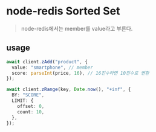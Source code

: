 # node-redis Sorted Set

> node-redis에서는 member를 value라고 부른다.

## usage

```ts
await client.zAdd("product", {
  value: "smartphone", // member
  score: parseInt(price, 16), // 16진수라면 10진수로 변환
});

await client.zRange(key, Date.now(), "+inf", {
  BY: "SCORE",
  LIMIT: {
    offset: 0,
    count: 10,
  },
});
```
